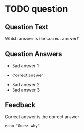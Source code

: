 # TODO question

## Question Text

Which answer is the correct answer?

## Question Answers

- Bad answer 1
+ Correct answer
- Bad answer 2
- Bad answer 3

## Feedback

Correct answer is the correct answer

```console
echo "Guess why"
```
